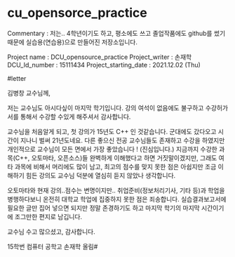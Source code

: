 # cu_opensorce_practice

Commentary :
저는.. 4학년이기도 하고, 평소에도 쓰고 졸업작품에도 github를 썼기 때문에 실습용(연습용)으로 만들어진 저장소입니다.

Project name : DCU_opensource_practice
Project_writer : 손재학
DCU_Id_number : 15111434
Project_starting_date : 2021.12.02 (Thu)

#letter

김병창 교수님께,

 저는 교수님도 아시다싶이 마지막 학기입니다. 강의 여석이 없음에도 불구하고 수강허가서를 통해서 수강할 수있게 해주셔서 감사합니다.

 교수님을 처음알게 되고, 첫 강의가 15년도 C++ 인 것같습니다. 군대에도 갔다오고 시간이 지나니 벌써 21년도네요.
다른 좋으신 전공 교수님들도 존재하고 수강을 하였지만 개인적으로 교수님이 모든 면에서 가장 좋았습니다 ! (진심입니다.)
지금까지 수강한 과목(C++, 오토마타, 오픈소스)들 완벽하게 이해했다고 하면 거짓말이겠지만, 그래도 여타 과목에 비해서 머리에도 많이 남고, 최고의 점수를 맞지 못한 점은 아쉽지만 조금 이해하기 힘든 강의도 교수님 덕분에 열심히 듣지 않았나 생각합니다.

 오토마타와 현재 강의..점수는 변명이지만.. 취업준비(정보처리기사, 기타 등)과 학업을 병행하다보니 온전히 대학교 학업에 집중하지 못한 점은 죄송합니다. 실습결과보고서에 필요한 글만 집어 넣으면 되지만 정말 존경하기도 하고 마지막 학기의 마지막 시간이기에 조그만한 편지로 남깁니다.
 
  교수님 수고 많으셨고, 감사합니다.
  
  15학번 컴퓨터 공학고 손재학 올림#


